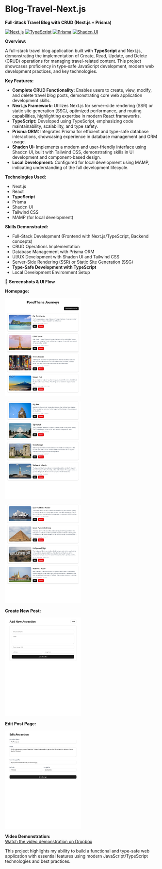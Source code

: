 # Blog-Travel-Next.js
**Full-Stack Travel Blog with CRUD (Next.js + Prisma)**

[![Next.js](https://img.shields.io/badge/Next.js-000000?style=for-the-badge&logo=nextdotjs&logoColor=white)](https://nextjs.org/)
[![TypeScript](https://img.shields.io/badge/TypeScript-007ACC?style=for-the-badge&logo=typescript&logoColor=white)](https://www.typescriptlang.org/)
[![Prisma](https://img.shields.io/badge/Prisma-3982C0?style=for-the-badge&logo=prisma&logoColor=white)](https://www.prisma.io/)
[![Shadcn UI](https://img.shields.io/badge/Shadcn_UI-000000?style=for-the-badge&logo=shadcn-ui&logoColor=white)](https://ui.shadcn.com/)

**Overview:**

A full-stack travel blog application built with **TypeScript** and Next.js, demonstrating the implementation of Create, Read, Update, and Delete (CRUD) operations for managing travel-related content. This project showcases proficiency in type-safe JavaScript development, modern web development practices, and key technologies.

**Key Features:**

* **Complete CRUD Functionality:** Enables users to create, view, modify, and delete travel blog posts, demonstrating core web application development skills.
* **Next.js Framework:** Utilizes Next.js for server-side rendering (SSR) or static site generation (SSG), optimized performance, and routing capabilities, highlighting expertise in modern React frameworks.
* **TypeScript:** Developed using TypeScript, emphasizing code maintainability, scalability, and type safety.
* **Prisma ORM:** Integrates Prisma for efficient and type-safe database interactions, showcasing experience in database management and ORM usage.
* **Shadcn UI:** Implements a modern and user-friendly interface using Shadcn UI, built with Tailwind CSS, demonstrating skills in UI development and component-based design.
* **Local Development:** Configured for local development using MAMP, indicating understanding of the full development lifecycle.

**Technologies Used:**

* Next.js
* React
* **TypeScript**
* Prisma
* Shadcn UI
* Tailwind CSS
* MAMP (for local development)

**Skills Demonstrated:**

* Full-Stack Development (Frontend with Next.js/TypeScript, Backend concepts)
* CRUD Operations Implementation
* Database Management with Prisma ORM
* UI/UX Development with Shadcn UI and Tailwind CSS
* Server-Side Rendering (SSR) or Static Site Generation (SSG)
* **Type-Safe Development with TypeScript**
* Local Development Environment Setup

**📸 Screenshots & UI Flow**

**Homepage:**
<p align="left"> <img src="assets/images/Create Next App_page-0001.jpg" width="250" /> </p>
<p align="left"> <img src="assets/images/Create Next App_page-0002.jpg" width="250" /> </p>
<p align="left"> <img src="assets/images/Create Next App_page-0003.jpg" width="250" /> </p>

**Create New Post:**
<p align="left"> <img src="assets/images/Create Next App2_add new.jpg" width="250" /> </p>

**Edit Post Page:**
<p align="left"> <img src="assets/images/Create Next App edit.jpg" width="250" /> </p>

**Video Demonstration:**</br>
[Watch the video demonstration on Dropbox](https://www.dropbox.com/scl/fi/d4oo67i6r87dw3elveya3/Screen-Recording-2025-04-18-151031.mp4?rlkey=iq0jaxcwug31okdbmf8271gko&st=q0p2132w&dl=0)

This project highlights my ability to build a functional and type-safe web application with essential features using modern JavaScript/TypeScript technologies and best practices.
